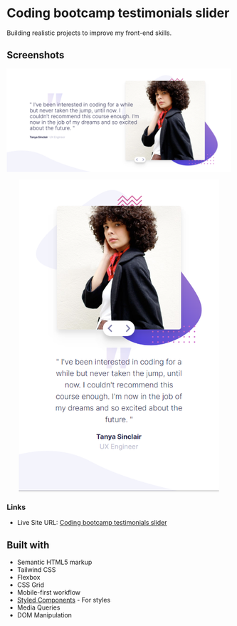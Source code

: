 # Coding bootcamp testimonials slider

Building realistic projects to improve my front-end skills.

## Screenshots

![](screenshots/ss-desktop.png)

<p align="center">
<img width="450" height="700" src="screenshots/ss-mobile.png">
</p>

### Links

- Live Site URL: [Coding bootcamp testimonials slider](https://coding-test1monials-slider.netlify.app/)

## Built with

- Semantic HTML5 markup
- Tailwind CSS
- Flexbox
- CSS Grid
- Mobile-first workflow
- [Styled Components](https://styled-components.com/) - For styles
- Media Queries
- DOM Manipulation
